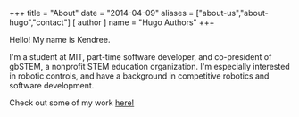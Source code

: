 +++
title = "About"
date = "2014-04-09"
aliases = ["about-us","about-hugo","contact"]
[ author ]
  name = "Hugo Authors"
+++

Hello! My name is Kendree. 

I'm a student at MIT, part-time software developer, and co-president of gbSTEM, a nonprofit STEM education organization. I'm especially interested in robotic controls, and have a background in competitive robotics and software development. 

Check out some of my work [here!](/en/posts) 